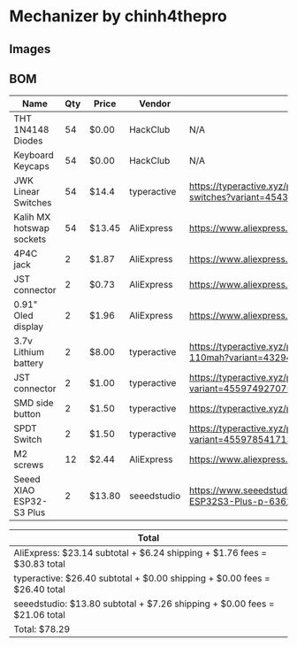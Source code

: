 # Mechanizer by chinh4thepro

## Images



## BOM

| Name                      | Qty   | Price     | Vendor        | Link                                                                              |
|---------------------------|-------|-----------|---------------|-----------------------------------------------------------------------------------|
| THT 1N4148 Diodes         | 54    | $0.00     | HackClub      | N/A                                                                               |
| Keyboard Keycaps          | 54    | $0.00     | HackClub      | N/A                                                                               |
| JWK Linear Switches       | 54    | $14.4     | typeractive   | https://typeractive.xyz/products/jwk-jwick-linear-switches?variant=45434593968359 |
| Kalih MX hotswap sockets  | 54    | $13.45    | AliExpress    | https://www.aliexpress.us/item/3256808768257055.html                              |
| 4P4C jack                 | 2     | $1.87     | AliExpress    | https://www.aliexpress.us/item/3256807699240291.html                              |
| JST connector             | 2     | $0.73     | AliExpress    | https://www.aliexpress.us/item/3256808844534562.html                              |
| 0.91" Oled display        | 2     | $1.96     | AliExpress    | https://www.aliexpress.us/item/3256805114690528.html                              |
| 3.7v Lithium battery      | 2     | $8.00     | typeractive   | https://typeractive.xyz/products/lithium-battery-110mah?variant=43294731665639    |
| JST connector             | 2     | $1.00     | typeractive   | https://typeractive.xyz/products/battery-jack?variant=45597492707559              |
| SMD side button           | 2     | $1.50     | typeractive   | https://typeractive.xyz/products/reset-button                                     |
| SPDT Switch               | 2     | $1.50     | typeractive   | https://typeractive.xyz/products/power-switch?variant=45597854171367              |
| M2 screws                 | 12    | $2.44     | AliExpress    | https://www.aliexpress.us/item/2255799870438450.html                              |
| Seeed XIAO ESP32-S3 Plus  | 2     | $13.80    | seeedstudio   | https://www.seeedstudio.com/Seeed-Studio-XIAO-ESP32S3-Plus-p-6361.html            |

| Total                                                                                                                                             |
|---------------------------------------------------------------------------------------------------------------------------------------------------|
| AliExpress: $23.14 subtotal + $6.24 shipping + $1.76 fees = $30.83 total                                                                          |
| typeractive: $26.40 subtotal + $0.00 shipping + $0.00 fees = $26.40 total                                                                         |
| seeedstudio: $13.80 subtotal + $7.26 shipping + $0.00 fees = $21.06 total                                                                         |
| Total: $78.29                                                                                                                                     |
